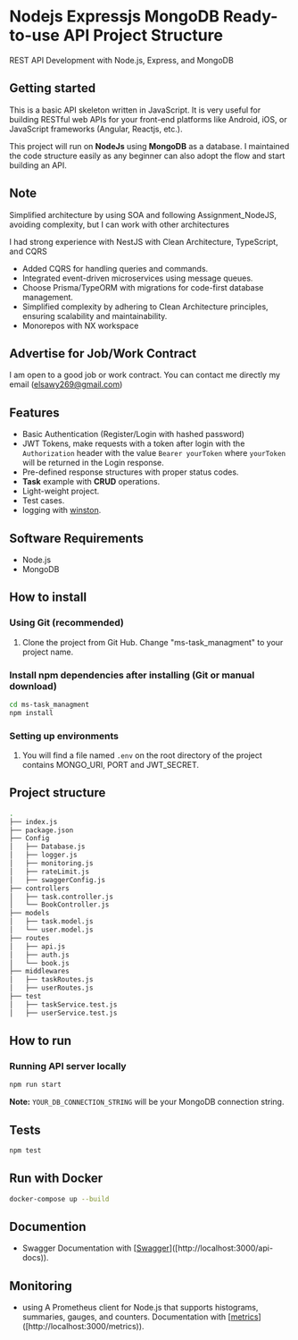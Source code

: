 # Nodejs Expressjs MongoDB Ready-to-use API Project Structure

 
REST API Development with Node.js, Express, and MongoDB

## Getting started

This is a basic API skeleton written in JavaScript. It is very useful for building RESTful web APIs for your front-end platforms like Android, iOS, or JavaScript frameworks (Angular, Reactjs, etc.).

This project will run on **NodeJs** using **MongoDB** as a database. I maintained the code structure easily as any beginner can also adopt the flow and start building an API. 

## Note 
Simplified architecture by using SOA and following Assignment_NodeJS, avoiding complexity, but I can work with other architectures

I  had strong experience with NestJS with Clean Architecture, TypeScript, and CQRS

- Added CQRS for handling queries and commands.
- Integrated event-driven microservices using message queues.
- Choose Prisma/TypeORM with migrations for code-first database management.
- Simplified complexity by adhering to Clean Architecture principles, ensuring scalability and maintainability.
- Monorepos with NX workspace



## Advertise for Job/Work Contract

I am open to a good job or work contract. You can contact me directly my email ([elsawy269@gmail.com](mailto:elsawy269@gmail.com "elsawy269@gmail.com"))

 
## Features

- Basic Authentication (Register/Login with hashed password)
- JWT Tokens, make requests with a token after login with the `Authorization` header with the value `Bearer yourToken` where `yourToken` will be returned in the Login response.
- Pre-defined response structures with proper status codes.
- **Task** example with **CRUD** operations.
- Light-weight project.
- Test cases.
- logging  with [winston]([https://eslint.org/](https://www.npmjs.com/package/winston)).
 

## Software Requirements
- Node.js 
- MongoDB 

## How to install

### Using Git (recommended)

1.  Clone the project from Git Hub. Change "ms-task_managment" to your project name.


### Install npm dependencies after installing (Git or manual download)

```bash
cd ms-task_managment
npm install
```

### Setting up environments

1.  You will find a file named `.env` on the root directory of the project contains MONGO_URI, PORT and JWT_SECRET.


## Project structure

```sh
.
├── index.js
├── package.json
├── Config
│   ├── Database.js
│   ├── logger.js
│   ├── monitoring.js
│   ├── rateLimit.js
│   ├── swaggerConfig.js
├── controllers
│   ├── task.controller.js
│   └── BookController.js
├── models
│   ├── task.model.js
│   └── user.model.js
├── routes
│   ├── api.js
│   ├── auth.js
│   └── book.js
├── middlewares
│   ├── taskRoutes.js
│   ├── userRoutes.js
├── test
│   ├── taskService.test.js
│   ├── userService.test.js
```

## How to run

### Running API server locally 

```bash
npm run start
```

**Note:** `YOUR_DB_CONNECTION_STRING` will be your MongoDB connection string.
  
## Tests

```bash
npm test
```
 
##  Run with Docker 

```bash
docker-compose up --build
```
 
## Documention 
-  Swagger Documentation  with [[Swagger](http://localhost:3000/api-docs)]([http://localhost:3000/api-docs)).

## Monitoring 
- using A Prometheus client for Node.js that supports histograms, summaries, gauges, and counters. Documentation  with [[metrics](http://localhost:3000/metrics)]([http://localhost:3000/metrics)).
